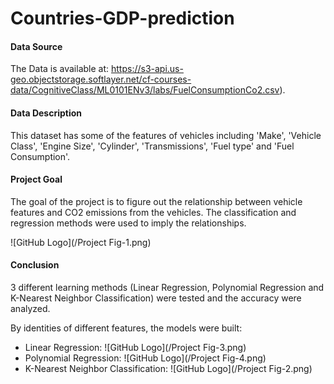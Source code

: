# Countries-GDP-prediction

#### Data Source
The Data is available at: https://s3-api.us-geo.objectstorage.softlayer.net/cf-courses-data/CognitiveClass/ML0101ENv3/labs/FuelConsumptionCo2.csv).

#### Data Description
This dataset has some of the features of vehicles including 'Make', 'Vehicle Class', 'Engine Size', 'Cylinder', 'Transmissions', 'Fuel type' and 'Fuel Consumption'.  

#### Project Goal
The goal of the project is to figure out the relationship between vehicle features and CO2 emissions from the vehicles. The classification and regression methods were used to imply the relationships.

![GitHub Logo](/Project Fig-1.png)

#### Conclusion 
3 different learning methods (Linear Regression, Polynomial Regression and K-Nearest Neighbor Classification) were tested and the accuracy were analyzed.

By identities of different features, the models were built:

* Linear Regression:
![GitHub Logo](/Project Fig-3.png)
* Polynomial Regression:
![GitHub Logo](/Project Fig-4.png)
* K-Nearest Neighbor Classification:
![GitHub Logo](/Project Fig-2.png)
